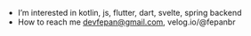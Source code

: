 
-  I’m interested in kotlin, js, flutter, dart, svelte, spring backend
-  How to reach me devfepan@gmail.com, velog.io/@fepanbr


<!---
fepanbr/fepanbr is a ✨ special ✨ repository because its `README.md` (this file) appears on your GitHub profile.
You can click the Preview link to take a look at your changes.
--->
